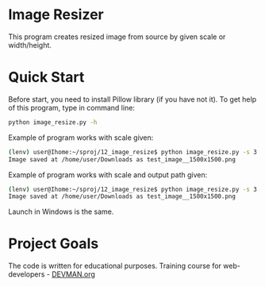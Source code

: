 # Image Resizer

This program creates resized image from source by given scale or width/height.

# Quick Start

Before start, you need to install Pillow library (if you have not it).
To get help of this program, type in command line:
```bash
python image_resize.py -h
```

Example of program works with scale given:
```bash
(lenv) user@Ihome:~/sproj/12_image_resize$ python image_resize.py -s 3 -f ~/Downloads/test_image.png 
Image saved at /home/user/Downloads as test_image__1500x1500.png
```

Example of program works with scale and output path given:
```bash
(lenv) user@Ihome:~/sproj/12_image_resize$ python image_resize.py -s 3 -f ~/Downloads/test_image.png -o /home/user/
Image saved at /home/user/Downloads as test_image__1500x1500.png
```

Launch in Windows is the same.

# Project Goals

The code is written for educational purposes. Training course for web-developers - [DEVMAN.org](https://devman.org)
